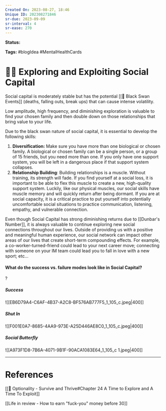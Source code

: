 ```yaml
---
Created On: 2023-08-27, 18:46
Unique ID: 202308271846
sr-due: 2023-09-09
sr-interval: 4
sr-ease: 270
---
```

**Status:** 

**Tags:** #blogIdea #MentalHealthCards 

# 👯‍♀️ Exploring and Exploiting Social Capital

Social capital is moderately stable but has the potential [[🦢 Black Swan Events]] (deaths, falling outs, break ups) that can cause intense volatility. 

Low amplitude, high frequency, and diminishing exploration is valuable to find your chosen family and then double down on those relationships that bring value to your life.

Due to the black swan nature of social capital, it is essential to develop the following skills:

1. **Diversification:** Make sure you have more than one biological or chosen family. A biological or chosen family can be a single person, or a group of 15 friends, but you need more than one. If you only have one support system, you will be left in a dangerous place if that support system collapses.
2. **Relationship Building**: Building relationships is a muscle. Without training, its strength will fade. If you find yourself at a social loss, it is important to be able to flex this muscle to create a new, high-quality support system. Luckily, like our physical muscles, our social skills have muscle memory and will quickly return after being dormant. If you are at social capacity, it is a critical practice to put yourself into potentially uncomfortable social situations to practice communication, listening, empathy, and vulnerable connection. 


Even though Social Capital has strong diminishing returns due to [[Dunbar's Number]], it is always valuable to continue exploring new social connections throughout our lives. Outside of providing us with a positive and meaningful human experience, our social network can impact other areas of our lives that create short-term compounding effects. For example, a co-worker-turned-friend could lead to your next career move; connecting with someone on your IM team could lead you to fall in love with a new sport;  etc...


#### What do the success vs. failure modes look like in Social Capital?
?
##### Success
![[EB6D79A4-C6AF-4B37-A2C8-BF576AB777F5_1_105_c.jpeg|400]]
##### Shut In
![[F001E0A7-8685-4AA9-973E-A25D446AE8C0_1_105_c.jpeg|400]]
##### Social Butterfly
![[A973F1D8-7B6A-4071-9B1F-90ACA1083E64_1_105_c 1.jpeg|400]]
<!--SR:!2024-12-18,180,250-->

---
# References

[[📗 Optionality - Survive and Thrive#Chapter 24 A Time to Explore and A Time To Exploit]]

[[Life in review - How to earn "fuck-you" money before 30]]